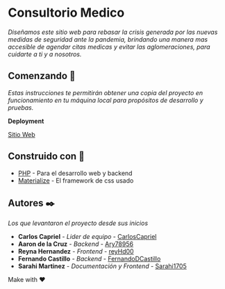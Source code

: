 # Consultorio Medico
_Diseñamos este sitio web para rebasar la crisis generada por las nuevas medidas de seguridad ante la pandemia, brindando una manera mas accesible de agendar 
citas medicas y evitar las aglomeraciones, para cuidarte a ti y a nosotros._

## Comenzando :rocket:
_Estas instrucciones te permitirán obtener una copia del proyecto en funcionamiento en tu máquina local para propósitos de desarrollo y pruebas._

**Deployment**

[Sitio Web](https://consultoriosmedicos.herokuapp.com)

## Construido con :hammer:
* [PHP](https://www.php.net/manual/es/index.php) - Para el desarrollo web y backend 
* [Materialize](https://materializecss.com/getting-started.html) - El framework de css usado

## Autores :black_nib:
_Los que levantaron el proyecto desde sus inicios_
* **Carlos Capriel** - *Lider de equipo* - [CarlosCapriel](https://github.com/Carlos-Capriel)
* **Aaron de la Cruz** - *Backend* - [Ary78956](https://github.com/Ary78956)
* **Reyna Hernandez** - *Frontend* - [reyHd00](https://github.com/reyHd00)
* **Fernando Castillo** - *Backend* - [FernandoDCastillo](https://github.com/FernandoDCastillo)
* **Sarahi Martinez** - *Documentación y Frontend* - [Sarahi1705](https://github.com/Sarahi1705)

Make with :heart:
